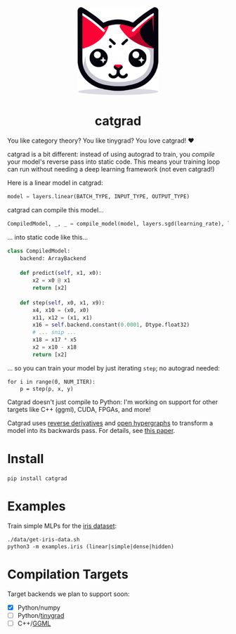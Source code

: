 <div align="center"> 
<img src="https://raw.githubusercontent.com/statusfailed/catgrad/master/docs/source/catgrad-logo.svg" height=200 />
<h1>catgrad</h1>
</div>

You like category theory? You like tinygrad? You love catgrad! ❤️

catgrad is a bit different: instead of using autograd to train, you *compile*
your model's reverse pass into static code.
This means your training loop can run without needing a deep learning framework
(not even catgrad!)

Here is a linear model in catgrad:

```python
model = layers.linear(BATCH_TYPE, INPUT_TYPE, OUTPUT_TYPE)
```

catgrad can compile this model...

```python
CompiledModel, _, _ = compile_model(model, layers.sgd(learning_rate), layers.mse)
```

... into static code like this...

```python
class CompiledModel:
    backend: ArrayBackend

    def predict(self, x1, x0):
        x2 = x0 @ x1
        return [x2]

    def step(self, x0, x1, x9):
        x4, x10 = (x0, x0)
        x11, x12 = (x1, x1)
        x16 = self.backend.constant(0.0001, Dtype.float32)
        # ... snip ...
        x18 = x17 * x5
        x2 = x10 - x18
        return [x2]
```

... so you can train your model by just iterating `step`; no autograd needed:

    for i in range(0, NUM_ITER):
        p = step(p, x, y)

Catgrad doesn't just compile to Python: I'm working on support for other targets like C++ (ggml), CUDA, FPGAs, and more!

Catgrad uses [reverse derivatives](https://arxiv.org/abs/1910.07065)
and [open hypergraphs](https://github.com/statusfailed/open-hypergraphs/)
to transform a model into its backwards pass.
For details, see [this paper](https://arxiv.org/abs/2305.01041).

# Install

    pip install catgrad

# Examples

Train simple MLPs for the
[iris dataset](https://archive.ics.uci.edu/dataset/53/iris):

    ./data/get-iris-data.sh
    python3 -m examples.iris (linear|simple|dense|hidden)

# Compilation Targets

Target backends we plan to support soon:

- [x] Python/numpy
- [ ] Python/[tinygrad](https://github.com/tinygrad/tinygrad/)
- [ ] C++/[GGML](https://github.com/ggerganov/ggml)
